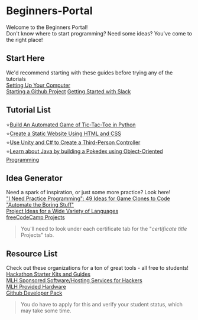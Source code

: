 # Beginners-Portal

Welcome to the Beginners Portal!    
Don't know where to start programming? Need some ideas? You've come to the right place!

## Start Here
We'd recommend starting with these guides before trying any of the tutorials    
[Setting Up Your Computer](https://github.com/GrizzHacks/Beginners-Portal/tree/master/Start%20Here)    
[Starting a Github Project](https://github.com/GrizzHacks/Beginners-Portal/blob/master/Start%20Here/Creation.md)
[Getting Started with Slack](https://www.youtube.com/watch?v=ycyvvhjdly4&feature=youtu.be)

## Tutorial List      
⭐[Build An Automated Game of Tic-Tac-Toe in Python](https://github.com/GrizzHacks/Beginners-Portal/tree/master/Tic-Tac-Toe)     
⭐[Create a Static Website Using HTML and CSS](https://github.com/GrizzHacks/Beginners-Portal/tree/master/InfoPage)     
⭐[Use Unity and C# to Create a Third-Person Controller](https://github.com/GrizzHacks/Beginners-Portal/tree/master/UnityPlayerControl)    
⭐[Learn about Java by building a Pokedex using Object-Oriented Programming](https://github.com/GrizzHacks/Beginners-Portal/tree/master/Pokedex)

## Idea Generator
Need a spark of inspiration, or just some more practice? Look here!    
["I Need Practice Programming": 49 Ideas for Game Clones to Code](http://inventwithpython.com/blog/2012/02/20/i-need-practice-programming-49-ideas-for-game-clones-to-code/)    
["Automate the Boring Stuff"](https://automatetheboringstuff.com)    
[Project Ideas for a Wide Variety of Languages](https://www.geeksforgeeks.org/computer-science-projects/)    
[freeCodeCamp Projects](https://learn.freecodecamp.org)    
> You'll need to look under each certificate tab for the "*certificate title* Projects" tab.

## Resource List
Check out these organizations for a ton of great tools - all free to students!    
[Hackathon Starter Kits and Guides](https://hack.mlh.io/learn/)    
[MLH Sponsored Software/Hosting Services for Hackers](https://hack.mlh.io/software/)    
[MLH Provided Hardware](https://hack.mlh.io/hardware/)    
[Github Developer Pack](https://education.github.com/pack)
> You do have to apply for this and verify your student status, which may take some time.
